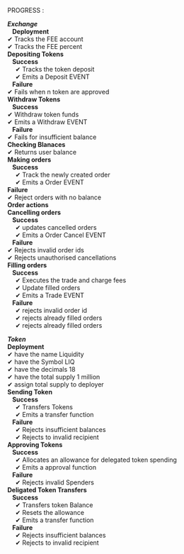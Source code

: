 PROGRESS :

  ***Exchange*** <br>
&ensp;    **Deployment**<br>
      ✔ Tracks the FEE account<br>
      ✔ Tracks the FEE percent<br>
    **Depositing Tokens**<br>
&ensp;      **Success**<br>
&emsp;        ✔ Tracks the token deposit<br>
&emsp;        ✔ Emits a Deposit EVENT<br>
&ensp;      **Failure**<br>
        ✔ Fails when n token are approved<br>
    **Withdraw Tokens**<br>
&ensp;      **Success**<br>
        ✔ Withdraw token funds<br>
        ✔ Emits a Withdraw EVENT<br>
&ensp;      **Failure**<br>
        ✔ Fails for insufficient balance<br>
    **Checking Blanaces**<br>
      ✔ Returns user balance<br>
    **Making orders**<br>
&ensp;      **Success**<br>
&emsp;        ✔ Track the newly created order<br>
&emsp;        ✔ Emits a Order EVENT<br>
      **Failure**<br>
        ✔ Reject orders with no balance<br>
    **Order actions**<br>
      **Cancelling orders**<br>
&ensp;        **Success**<br>
&emsp;          ✔ updates cancelled orders<br>
&emsp;          ✔ Emits a Order Cancel EVENT<br>
&ensp;        **Failure**<br>
          ✔ Rejects invalid order ids<br>
          ✔ Rejects unauthorised cancellations<br>
      **Filling orders**<br>
&ensp;        **Success**<br>
&emsp;          ✔ Executes the trade and charge fees<br>
&emsp;          ✔ Update filled orders<br>
&emsp;          ✔ Emits a Trade EVENT<br>
&ensp;        **Failure**<br>
&emsp;          ✔ rejects invalid order id<br>
&emsp;          ✔ rejects already filled orders <br>
&emsp;          ✔ rejects already filled orders <br>

  ***Token***<br>
    **Deployment**<br>
      ✔ have the name Liquidity<br>
      ✔ have the Symbol LIQ<br>
      ✔ have the decimals 18<br>
      ✔ have the total supply 1 million<br>
      ✔ assign total supply to deployer<br>
    **Sending Token**<br>
&ensp;      **Success**<br>
&emsp;        ✔ Transfers Tokens<br>
&emsp;        ✔ Emits a transfer function<br>
&ensp;      **Failure**<br>
&emsp;        ✔ Rejects insufficient balances<br>
&emsp;        ✔ Rejects to invalid recipient<br>
    **Approving Tokens**<br>
&ensp;      **Success**<br>
&emsp;        ✔ Allocates an allowance for delegated token spending<br>
&emsp;        ✔ Emits a approval function<br>
&ensp;      **Failure**<br>
&emsp;        ✔ Rejects invalid Spenders<br>
    **Deligated Token Transfers**<br>
&ensp;      **Success**<br>
&emsp;        ✔ Transfers token Balance<br>
&emsp;        ✔ Resets the allowance<br>
&emsp;        ✔ Emits a transfer function<br>
&ensp;      **Failure**<br>
&emsp;        ✔ Rejects insufficient balances<br>
&emsp;        ✔ Rejects to invalid recipient<br>